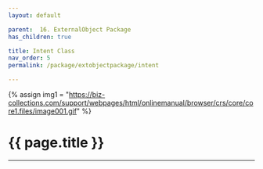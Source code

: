 ```yaml
---
layout: default

parent:  16. ExternalObject Package
has_children: true

title: Intent Class
nav_order: 5
permalink: /package/extobjectpackage/intent

---
```

{% assign img1 = "https://biz-collections.com/support/webpages/html/onlinemanual/browser/crs/core/core1.files/image001.gif" %}

# {{ page.title }}

---
